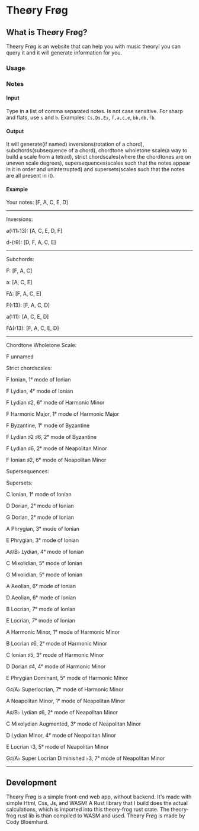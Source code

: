 # Theøry Frøg
## What is Theøry Frøg?
Theøry Frøg is an website that can help you with music theory!
you can query it and it will generate information for you.
### Usage
### Notes
#### Input
Type in a list of comma separated notes. Is not case sensitive.
For sharp and flats, use `s` and `b`.
Examples: `Cs,Ds,Es`, `f,a,c,e`, `bb,db,fb`.
#### Output
It will generate(if named) inversions(rotation of a chord), subchords(subsequence of a chord), chordtone wholetone scale(a way to build a scale from a tetrad),
strict chordscales(where the chordtones are on uneven scale degrees), supersequences(scales such that the notes appear in it in order and uninterrupted)
and supersets(scales such that the notes are all present in it).
#### Example
Your notes: [F, A, C, E, D]

----------------------------------------

Inversions:

a(♮11♭13): [A, C, E, D, F]

d-(♮9): [D, F, A, C, E]

----------------------------------------

Subchords:

F: [F, A, C]

a: [A, C, E]

F∆: [F, A, C, E]

F(♮13): [F, A, C, D]

a(♮11): [A, C, E, D]

F∆(♮13): [F, A, C, E, D]

----------------------------------------

Chordtone Wholetone Scale:

F unnamed

Strict chordscales:

F Ionian, 1ᵉ mode of Ionian

F Lydian, 4ᵉ mode of Ionian

F Lydian ♯2, 6ᵉ mode of Harmonic Minor

F Harmonic Major, 1ᵉ mode of Harmonic Major

F Byzantine, 1ᵉ mode of Byzantine

F Lydian ♯2 ♯6, 2ᵉ mode of Byzantine

F Lydian ♯6, 2ᵉ mode of Neapolitan Minor

F Ionian ♯2, 6ᵉ mode of Neapolitan Minor

Supersequences:

Supersets:

C Ionian, 1ᵉ mode of Ionian

D Dorian, 2ᵉ mode of Ionian

G Dorian, 2ᵉ mode of Ionian

A Phrygian, 3ᵉ mode of Ionian

E Phrygian, 3ᵉ mode of Ionian

A♯/B♭ Lydian, 4ᵉ mode of Ionian

C Mixolidian, 5ᵉ mode of Ionian

G Mixolidian, 5ᵉ mode of Ionian

A Aeolian, 6ᵉ mode of Ionian

D Aeolian, 6ᵉ mode of Ionian

B Locrian, 7ᵉ mode of Ionian

E Locrian, 7ᵉ mode of Ionian

A Harmonic Minor, 1ᵉ mode of Harmonic Minor

B Locrian ♯6, 2ᵉ mode of Harmonic Minor

C Ionian ♯5, 3ᵉ mode of Harmonic Minor

D Dorian ♯4, 4ᵉ mode of Harmonic Minor

E Phrygian Dominant, 5ᵉ mode of Harmonic Minor

G♯/A♭ Superlocrian, 7ᵉ mode of Harmonic Minor

A Neapolitan Minor, 1ᵉ mode of Neapolitan Minor

A♯/B♭ Lydian ♯6, 2ᵉ mode of Neapolitan Minor

C Mixolydian Augmented, 3ᵉ mode of Neapolitan Minor

D Lydian Minor, 4ᵉ mode of Neapolitan Minor

E Locrian ♮3, 5ᵉ mode of Neapolitan Minor

G♯/A♭ Super Locrian Diminished ♭3, 7ᵉ mode of Neapolitan Minor

----------------------------------------
## Development
Theøry Frøg is a simple front-end web app, without backend.
It's made with simple Html, Css, Js, and WASM!
A Rust library that I build does the actual calculations, which is imported into this theory-frog rust crate.
The theory-frog rust lib is than compiled to WASM and used.
Theøry Frøg is made by Cody Bloemhard.